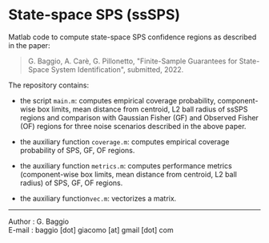 # State-space SPS (ssSPS)
Matlab code to compute state-space SPS confidence regions as described in the paper:

> G. Baggio, A. Carè, G. Pillonetto, "Finite-Sample Guarantees for State-Space System Identification", submitted, 2022.

The repository contains:

- the script `main.m`: computes empirical coverage probability, component-wise box limits, mean distance from centroid, L2 ball radius of ssSPS regions and comparison with Gaussian Fisher (GF) and Observed Fisher (OF) regions for three noise scenarios described in the above paper.

- the auxiliary function `coverage.m`: computes empirical coverage probability of SPS, GF, OF regions.

- the auxiliary function `metrics.m`: computes performance metrics (component-wise box limits, mean distance from centroid, L2 ball radius) of SPS, GF, OF regions.

- the auxiliary function`vec.m`: vectorizes a matrix.

***

Author : G. Baggio <br/>
E-mail : baggio [dot] giacomo [at] gmail [dot] com

